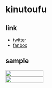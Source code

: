 # kinutoufu
## link
- [twitter](https://twitter.com/toufu0128)
- [fanbox](https://t.co/OVhiYWJ0Va)

## sample

<div style="display: flex; flex-direction: column;">
  <img src="https://pbs.twimg.com/media/F5sEfcoa4AAj2Q1?format=jpg&name=large" width="49%" style= "margin: 0;" />
  <img src="https://pbs.twimg.com/media/FCsHrk4XIAYSKGh?format=png&name=900x900" width="49%;" style= "margin: 0;" />
</div>
